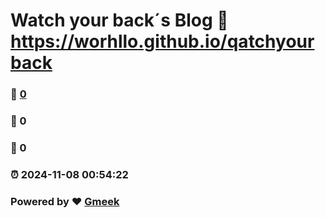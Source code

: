 # Watch your back´s Blog  :link: https://worhllo.github.io/qatchyourback 
### :page_facing_up: [0](https://worhllo.github.io/qatchyourback/tag.html) 
### :speech_balloon: 0 
### :hibiscus: 0 
### :alarm_clock: 2024-11-08 00:54:22 
### Powered by :heart: [Gmeek](https://github.com/Meekdai/Gmeek)
